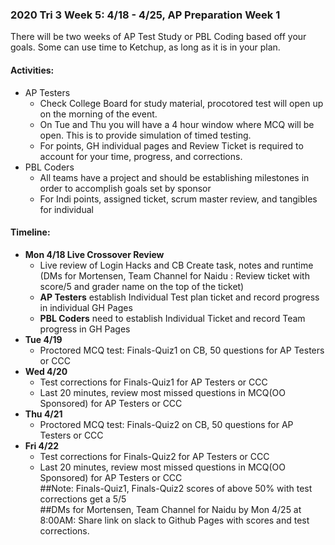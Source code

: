 ### **2020 Tri 3 Week 5: 4/18 - 4/25, AP Preparation Week 1**  
There will be two weeks of AP Test Study or PBL Coding based off your goals. Some can use time to Ketchup, as long as it is in your plan.  
#### Activities:
* AP Testers
    * Check College Board for study material, procotored test will open up on the morning of the event.
    * On Tue and Thu you will have a 4 hour window where MCQ will be open.  This is to provide simulation of timed testing.
    * For points, GH individual pages and Review Ticket is required to account for your time, progress, and corrections.
* PBL Coders
    * All teams have a project and should be establishing milestones in order to accomplish goals set by sponsor
    * For Indi points, assigned ticket, scrum master review, and tangibles for individual
#### Timeline:
* **Mon 4/18 Live Crossover Review**
  * Live review of Login Hacks and CB Create task, notes and runtime (DMs for Mortensen, Team Channel for Naidu : Review ticket with score/5 and grader name on the top of the ticket)
  * **AP Testers** establish Individual Test plan ticket and record progress in individual GH Pages
  * **PBL Coders** need to establish Individual Ticket and record Team progress in GH Pages 
* **Tue 4/19**
    * Proctored MCQ test: Finals-Quiz1 on CB, 50 questions for AP Testers or CCC  
* **Wed 4/20**
  * Test corrections for Finals-Quiz1 for AP Testers or CCC    
  * Last 20 minutes, review most missed questions in MCQ(OO Sponsored) for AP Testers or CCC
* **Thu 4/21**
    * Proctored MCQ test: Finals-Quiz2 on CB, 50 questions for AP Testers or CCC   
* **Fri 4/22**
  * Test corrections for Finals-Quiz2 for AP Testers or CCC  
  * Last 20 minutes, review most missed questions in MCQ(OO Sponsored) for AP Testers or CCC  
##Note: Finals-Quiz1, Finals-Quiz2 scores of above 50% with test corrections get a 5/5  
##DMs for Mortensen, Team Channel for Naidu by Mon 4/25 at 8:00AM: Share link on slack to Github Pages with scores and test corrections.  
